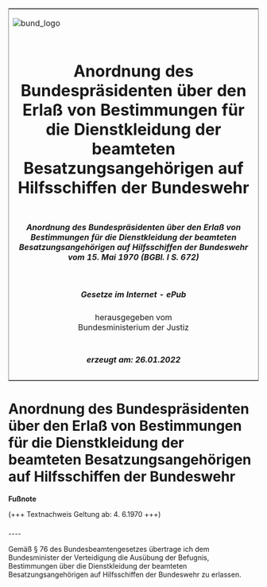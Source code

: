 <span id="DECKBLATT.html"></span>

<table border="0" frame="border" width="100%">

<tr valign="top">

<td align="left">

![bund\_logo](BfJ_2021_Web_de_de.gif)

</td>

<td align="right">

 

</td>

</tr>

<tr align="center" valign="middle">

<td colspan="2">

# Anordnung des Bundespräsidenten über den Erlaß von Bestimmungen für die Dienstkleidung der beamteten Besatzungsangehörigen auf Hilfsschiffen der Bundeswehr

</td>

</tr>

<tr align="center" valign="middle">

<td colspan="2">

##### Anordnung des Bundespräsidenten über den Erlaß von Bestimmungen für die Dienstkleidung der beamteten Besatzungsangehörigen auf Hilfsschiffen der Bundeswehr vom 15. Mai 1970 (BGBl. I S. 672)

</td>

</tr>

<tr align="center" valign="middle">

<td colspan="2">

  
  

##### Gesetze im Internet - ePub  
  
herausgegeben vom  
Bundesministerium der Justiz

</td>

</tr>

<tr align="center" valign="bottom">

<td colspan="2">

  
  

##### erzeugt am: 26.01.2022

</td>

</tr>

</table>

<span id="BJNR006720970.html"></span>

# Anordnung des Bundespräsidenten über den Erlaß von Bestimmungen für die Dienstkleidung der beamteten Besatzungsangehörigen auf Hilfsschiffen der Bundeswehr

<div>

  
**Fußnote**

<div class="jnhtml">

<div>

<div class="jurAbsatz">

(+++ Textnachweis Geltung ab: 4. 6.1970 +++)

</div>

</div>

</div>

</div>

<span id="BJNR006720970BJNE000100303.html"></span>

###   
\----

<div>

<div class="jnhtml">

<div>

<div class="jurAbsatz">

Gemäß § 76 des Bundesbeamtengesetzes übertrage ich dem Bundesminister
der Verteidigung die Ausübung der Befugnis, Bestimmungen über die
Dienstkleidung der beamteten Besatzungsangehörigen auf Hilfsschiffen der
Bundeswehr zu erlassen.

</div>

</div>

</div>

</div>

